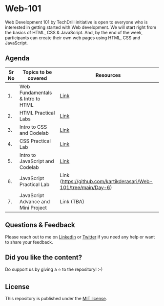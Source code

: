 # Web-101

Web Development 101 by TechDrill initiative is open to everyone who is interested in getting started with Web development. We will start right from the basics of HTML, CSS & JavaScript. And, by the end of the week, participants can create their own web pages using HTML, CSS and JavaScript.

## Agenda

| Sr No | Topics to be covered                | Resources                                                         |
| ----- | ----------------------------------- | ----------------------------------------------------------------- |
| 1.    | Web Fundamentals & Intro to HTML    | [Link](https://github.com/kartikderasari/Web-101/tree/main/Day-1) |
| 2.    | HTML Practical Labs                 | [Link](https://github.com/kartikderasari/Web-101/tree/main/Day-2) |
| 3.    | Intro to CSS and Codelab            | [Link](https://github.com/kartikderasari/Web-101/tree/main/Day-3) |
| 4.    | CSS Practical Lab                   | [Link](https://github.com/kartikderasari/Web-101/tree/main/Day-4) |
| 5.    | Intro to JavaScript and Codelab     | [Link](https://github.com/kartikderasari/Web-101/tree/main/Day-5) |
| 6.    | JavaScript Practical Lab            | Link (https://github.com/kartikderasari/Web-101/tree/main/Day-6)  |
| 7.    | JavaScript Advance and Mini Project | Link (TBA)                                                        |

## Questions & Feedback

Please reach out to me on [LinkedIn](https://www.linkedin.com/in/kartikderasari/) or [Twitter](https://twitter.com/kartik_derasari) if you need any help or want to share your feedback.

## Did you like the content?

Do support us by giving a ⭐ to the repository! :-)

## License

This repository is published under the [MIT license](https://github.com/kartikderasari/Web-101/blob/main/LICENSE).

